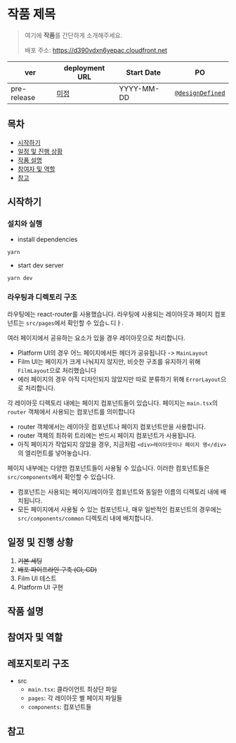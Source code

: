# 작품 제목
> 여기에 **작품**를 간단하게 소개해주세요.
> 
> 배포 주소: https://d390vdxn6yepac.cloudfront.net

| ver | deployment URL | Start Date | PO |
|---|---|---|---|
| pre-release | [미정](./README.md) | YYYY-MM-DD | [`@designDefined`](https://github.com/designDefined) |


## 목차
- [시작하기](#시작하기)
- [일정 및 진행 상황](#일정-및-진행-상황)
- [작품 설명](#작품-설명)
- [참여자 및 역할](#참여자-및-역할)
- [참고](#참고)

## 시작하기
### 설치와 실행
- install dependencies
```shell
yarn 
```
- start dev server
```shell
yarn dev
```
### 라우팅과 디렉토리 구조
라우팅에는 react-router를 사용했습니다. 라우팅에 사용되는 레이아웃과 페이지 컴포넌트는 `src/pages`에서 확인할 수 있습ㄴ디ㅏ.

여러 페이지에서 공유하는 요소가 있을 경우 레이아웃으로 처리합니다.
- Platform UI의 경우 어느 페이지에서든 헤더가 공유됩니다 -> `MainLayout`
- Film UI는 페이지가 크게 나눠지지 않지만, 비슷한 구조를 유지하기 위해 `FilmLayout`으로 처리했습니다
- 에러 페이지의 경우 아직 디자인되지 않았지만 따로 분류하기 위해 `ErrorLayout`으로 처리합니다.

각 레이아웃 디렉토리 내에는 페이지 컴포넌트들이 있습니다. 페이지는 `main.tsx`의 `router` 객체에서 사용되는 컴포넌트를 의미합니다
- router 객체에서는 레이아웃 컴포넌트나 페이지 컴포넌트만을 사용합니다.
- router 객체의 최하위 트리에는 반드시 페이지 컴포넌트가 사용됩니다.
- 아직 페이지가 작업되지 않았을 경우, 지금처럼 `<div>레이아웃이나 페이지 명</div>`의 엘리먼트를 넣어놓습니다.

페이지 내부에는 다양한 컴포넌트들이 사용될 수 있습니다. 이러한 컴포넌트들은 `src/components`에서 확인할 수 있습니다. 
- 컴포넌트는 사용되는 페이지/레이아웃 컴포넌트와 동일한 이름의 디렉토리 내에 배치됩니다.
- 모든 페이지에서 사용될 수 있는 컴포넌트나, 매우 일반적인 컴포넌트의 경우에는 `src/components/common` 디렉토리 내에 배치합니다.

## 일정 및 진행 상황
1. ~~기본 세팅~~
2. ~~배포 파이프라인 구축 (CI, CD)~~
3. Film UI 테스트
4. Platform UI 구현


## 작품 설명

## 참여자 및 역할

## 레포지토리 구조
- src
  - `main.tsx`: 클라이언트 최상단 파일
  - `pages`: 각 레이아웃 별 페이지 파일들
  - `components`: 컴포넌트들
## 참고
